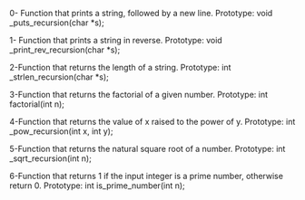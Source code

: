 0- Function that prints a string, followed by a new line.
Prototype: void _puts_recursion(char *s);


1- Function that prints a string in reverse.
Prototype: void _print_rev_recursion(char *s);


2-Function that returns the length of a string.
Prototype: int _strlen_recursion(char *s);


3-Function that returns the factorial of a given number.
Prototype: int factorial(int n);


4-Function that returns the value of x raised to the power of y.
Prototype: int _pow_recursion(int x, int y);


5-Function that returns the natural square root of a number.
Prototype: int _sqrt_recursion(int n);


6-Function that returns 1 if the input integer is a prime number, otherwise return 0.
Prototype: int is_prime_number(int n);


